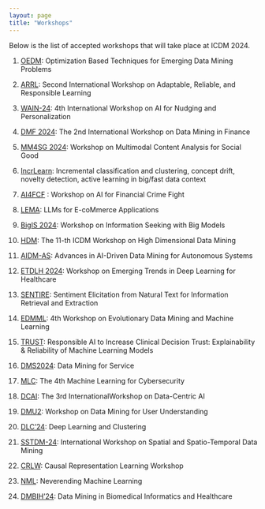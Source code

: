 ```yaml
---
layout: page 
title: "Workshops"
---
```


Below is the list of accepted workshops that will take place at ICDM 2024.

1. [OEDM](https://qizhiquan.github.io/ICDM-Workshop/OEDM-24/index.html): Optimization Based Techniques for Emerging Data Mining Problems

2. [ARRL](https://arrl-icdm.github.io/arrl2024/): Second International Workshop on Adaptable, Reliable, and Responsible Learning 

3. [WAIN-24](https://lirio-brell.github.io/wain24/): 4th International Workshop on AI for Nudging and Personalization 

4. [DMF 2024](https://sites.google.com/view/dmf2024): The 2nd International Workshop on Data Mining in Finance 

5. [MM4SG 2024](https://sites.google.com/view/mm4sg-icdm): Workshop on Multimodal Content Analysis for Social Good

6. [IncrLearn](https://incrlearn.sciencesconf.org/): Incremental classification and clustering, concept drift, novelty detection, active learning in big/fast data context

7. [AI4FCF](https://sites.google.com/view/ai4fcf) : Workshop on AI for Financial Crime Fight

8. [LEMA](https://lema2024.github.io/): LLMs for E-coMmerce Applications

9. [BigIS 2024](https://bigis24.github.io/): Workshop on Information Seeking with Big Models

10. [HDM](https://www.cs.bham.ac.uk/~axk/hdm24.html): The 11-th ICDM Workshop on High Dimensional Data Mining

11. [AIDM-AS](https://ngnlabweb.github.io/AIDM-AS-2024/): Advances in AI-Driven Data Mining for Autonomous Systems

12. [ETDLH 2024](https://sites.google.com/view/etdlh): Workshop on Emerging Trends in Deep Learning for Healthcare

13. [SENTIRE](https://sentic.net/sentire/): Sentiment Elicitation from Natural Text for Information Retrieval and Extraction

14. [EDMML](https://yingbi92.github.io/EDMML_2024/): 4th Workshop on Evolutionary Data Mining and Machine Learning

15. [TRUST](https://simaoparedes.github.io/): Responsible AI to Increase Clinical Decision Trust: Explainability & Reliability of Machine Learning Models

16. [DMS2024](https://www2.kansai-u.ac.jp/dslab/workshop/2024/DMS2024/): Data Mining for Service

17. [MLC](https://ml4cyber.github.io/24/): The 4th Machine Learning for Cybersecurity

18. [DCAI](https://data-centric-ai-dev.github.io/ICDM2024/): The 3rd InternationalWorkshop on Data-Centric AI

19. [DMU2](https://dmu2.github.io/): Workshop on Data Mining for User Understanding

20. [DLC’24](https://sites.google.com/view/sixthicdmworkshopondlc-2024/home): Deep Learning and Clustering

21. [SSTDM-24](https://stac-lab.github.io/sstdm24/): International Workshop on Spatial and Spatio-Temporal Data Mining 

22. [CRLW](https://crl-community.github.io/icdm24.html): Causal Representation Learning Workshop

23. [NML](https://neverending-kssk-pwr-edu-pl.vercel.app/): Neverending Machine Learning

24. [DMBIH’24](https://medicine.yale.edu/event/call-for-papers-12th-dmbih24-workshop/): Data Mining in Biomedical Informatics and Healthcare